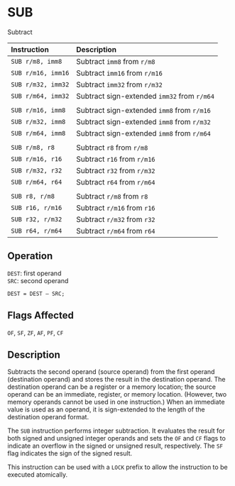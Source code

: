 # SUB
Subtract

| Instruction        | Description                                 |
| :----------------- | :------------------------------------------ |
| `SUB r/m8, imm8`   | Subtract `imm8` from `r/m8`                 |
| `SUB r/m16, imm16` | Subtract `imm16` from `r/m16`               |
| `SUB r/m32, imm32` | Subtract `imm32` from `r/m32`               |
| `SUB r/m64, imm32` | Subtract sign-extended `imm32` from `r/m64` |
|                    |                                             |
| `SUB r/m16, imm8`  | Subtract sign-extended `imm8` from `r/m16`  |
| `SUB r/m32, imm8`  | Subtract sign-extended `imm8` from `r/m32`  |
| `SUB r/m64, imm8`  | Subtract sign-extended `imm8` from `r/m64`  |
|                    |                                             |
| `SUB r/m8, r8`     | Subtract `r8` from `r/m8`                   |
| `SUB r/m16, r16`   | Subtract `r16` from `r/m16`                 |
| `SUB r/m32, r32`   | Subtract `r32` from `r/m32`                 |
| `SUB r/m64, r64`   | Subtract `r64` from `r/m64`                 |
|                    |                                             |
| `SUB r8, r/m8`     | Subtract `r/m8` from `r8`                   |
| `SUB r16, r/m16`   | Subtract `r/m16` from `r16`                 |
| `SUB r32, r/m32`   | Subtract `r/m32` from `r32`                 |
| `SUB r64, r/m64`   | Subtract `r/m64` from `r64`                 |

## Operation
`DEST`: first operand\
`SRC`: second operand
```rust,no_run,noplayground,ignore
DEST = DEST – SRC;
```

## Flags Affected
`OF`, `SF`, `ZF`, `AF`, `PF`, `CF`

## Description
Subtracts the second operand (source operand) from the first operand (destination operand) and stores the result in the destination operand. The destination operand can be a register or a memory location; the source operand can be an immediate, register, or memory location. (However, two memory operands cannot be used in one instruction.) When an immediate value is used as an operand, it is sign-extended to the length of the destination operand format.

The `SUB` instruction performs integer subtraction. It evaluates the result for both signed and unsigned integer operands and sets the `OF` and `CF` flags to indicate an overflow in the signed or unsigned result, respectively. The `SF` flag indicates the sign of the signed result.

This instruction can be used with a `LOCK` prefix to allow the instruction to be executed atomically.
